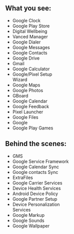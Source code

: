 ## What you see:
*   Google Clock
*   Google Play Store
*   Digital Wellbeing
*   Vanced Manager
*   Google Dialer
*   Google Messages
*   Google Contacts
*   Google Drive
*   Gmail
*   Google Calculator
*   Google/Pixel Setup  
    Wizard
*   Google Maps
*   Google Photos
*   GBoard
*   Google Calendar
*   Google Feedback
*   Pixel Launcher
*   Google Files
*   Google
*   Google Play Games
  

## Behind the scenes:

*   GMS
*   Google Service Framework
*   Google Calendar Sync
*   Google contacts Sync
*   ExtraFiles
*   Google Carrier Services
*   Device Health Services
*   Android Device Policy
*   Google Partner Setup
*   Device Personalization  
    Services
*   Google Markup
*   Google Sounds
*   Google Wallpaper
